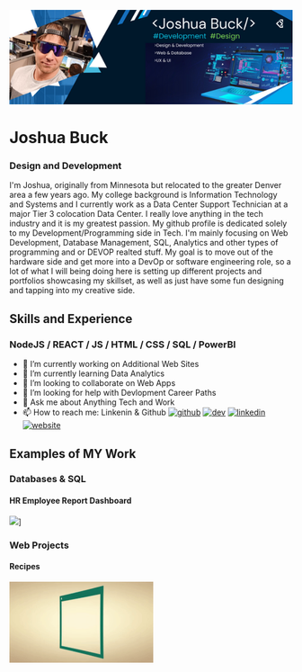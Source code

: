 ![Design and Development](https://github.com/buckmn0333/buckmn0333/blob/main/portfolio_banner.png) 

# Joshua Buck
### Design and Development

I'm Joshua, originally from Minnesota but relocated to the greater Denver area a few years ago. My college background is Information Technology and Systems and I currently work as a Data Center Support Technician at a major Tier 3 colocation Data Center. I really love anything in the tech industry and it is my greatest passion. My github profile is dedicated solely to my Development/Programming side in Tech. I'm mainly focusing on Web Development, Database Management, SQL, Analytics and other types of programming and or DEVOP realted stuff. My goal is to move out of the hardware side and get more into a DevOp or software engineering role, so a lot of what I will being doing here is setting up different projects and portfolios showcasing my skillset, as well as just have some fun designing and tapping into my creative side. 

## Skills and Experience
### NodeJS / REACT / JS / HTML / CSS / SQL / PowerBI

- 🔭 I’m currently working on Additional Web Sites 
- 🌱 I’m currently learning Data Analytics 
- 👯 I’m looking to collaborate on Web Apps 
- 🤔 I’m looking for help with Devlopment Career Paths 
- 💬 Ask me about Anything Tech and Work 
- 📫 How to reach me: Linkenin & Github
[<img src='https://cdn.jsdelivr.net/npm/simple-icons@3.0.1/icons/github.svg' alt='github' height='40'>](https://github.com/buckmn0333)  [<img src='https://cdn.jsdelivr.net/npm/simple-icons@3.0.1/icons/dev-dot-to.svg' alt='dev' height='40'>](https://dev.to/buckmn0333)  [<img src='https://cdn.jsdelivr.net/npm/simple-icons@3.0.1/icons/linkedin.svg' alt='linkedin' height='40'>](https://www.linkedin.com/in/https://www.linkedin.com/in/joshua-b-a830951a4//)  [<img src='https://cdn.jsdelivr.net/npm/simple-icons@3.0.1/icons/icloud.svg' alt='website' height='40'>](https://github.com/buckmn0333)  

## Examples of MY Work
### Databases & SQL
#### HR Employee Report Dashboard 
<a href="https://github.com/buckmn0333/HR-Dashboard-MySQL-PowerBI"><img src="https://private-user-images.githubusercontent.com/117545217/332768483-8bb56b3b-3c9c-479e-8bc6-9a442c49a808.jpg?jwt=eyJhbGciOiJIUzI1NiIsInR5cCI6IkpXVCJ9.eyJpc3MiOiJnaXRodWIuY29tIiwiYXVkIjoicmF3LmdpdGh1YnVzZXJjb250ZW50LmNvbSIsImtleSI6ImtleTUiLCJleHAiOjE3MTY0MzI2ODAsIm5iZiI6MTcxNjQzMjM4MCwicGF0aCI6Ii8xMTc1NDUyMTcvMzMyNzY4NDgzLThiYjU2YjNiLTNjOWMtNDc5ZS04YmM2LTlhNDQyYzQ5YTgwOC5qcGc_WC1BbXotQWxnb3JpdGhtPUFXUzQtSE1BQy1TSEEyNTYmWC1BbXotQ3JlZGVudGlhbD1BS0lBVkNPRFlMU0E1M1BRSzRaQSUyRjIwMjQwNTIzJTJGdXMtZWFzdC0xJTJGczMlMkZhd3M0X3JlcXVlc3QmWC1BbXotRGF0ZT0yMDI0MDUyM1QwMjQ2MjBaJlgtQW16LUV4cGlyZXM9MzAwJlgtQW16LVNpZ25hdHVyZT0zYjNlNzQ0MDQ5NDQ5MTkxOGM4ODVlMTU3MzkyOGQzNTYwZDJlODAxMzI3MmRmNDU3NmJiZjcyYjYwZWYzYjEwJlgtQW16LVNpZ25lZEhlYWRlcnM9aG9zdCZhY3Rvcl9pZD0wJmtleV9pZD0wJnJlcG9faWQ9MCJ9.waw7be_af3LJ23RCXkm5cYn-N2AWMXLps-jPtfMfOVA" width="256"></a>]
### Web Projects
#### Recipes
<a href="https://buckmn0333.github.io/odin-recipes/"><img src="https://github.com/buckmn0333/buckmn0333/blob/main/giphy.gif" width="256" ></a>
